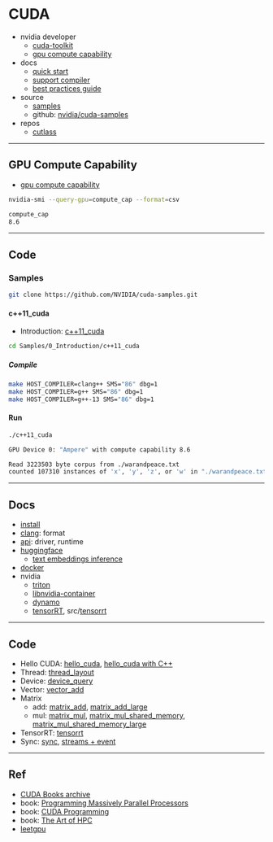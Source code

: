 # CUDA

- nvidia developer
  - [cuda-toolkit](https://developer.nvidia.com/cuda-toolkit)
  - [gpu compute capability](https://developer.nvidia.com/cuda-gpus)
- docs
  - [quick start](https://docs.nvidia.com/cuda/cuda-quick-start-guide/index.html)
  - [support compiler](https://docs.nvidia.com/cuda/cuda-installation-guide-linux/#host-compiler-support-policy)
  - [best practices guide](https://docs.nvidia.com/cuda/cuda-c-best-practices-guide/)
- source
  - [samples](https://developer.nvidia.com/cuda-code-samples)
  - github: [nvidia/cuda-samples](https://github.com/nvidia/cuda-samples)
- repos
  - [cutlass](https://github.com/NVIDIA/cutlass)

---

## GPU Compute Capability

- [gpu compute capability](https://developer.nvidia.com/cuda-gpus)

```bash
nvidia-smi --query-gpu=compute_cap --format=csv

compute_cap
8.6
```

---

## Code

### Samples

```bash
git clone https://github.com/NVIDIA/cuda-samples.git
```

#### c++11_cuda

- Introduction: [c++11_cuda](https://github.com/NVIDIA/cuda-samples/tree/master/Samples/0_Introduction/c++11_cuda)

```bash
cd Samples/0_Introduction/c++11_cuda
```

##### Compile

```bash
make HOST_COMPILER=clang++ SMS="86" dbg=1
make HOST_COMPILER=g++ SMS="86" dbg=1
make HOST_COMPILER=g++-13 SMS="86" dbg=1
```

#### Run

```bash
./c++11_cuda

GPU Device 0: "Ampere" with compute capability 8.6

Read 3223503 byte corpus from ./warandpeace.txt
counted 107310 instances of 'x', 'y', 'z', or 'w' in "./warandpeace.txt"
```

---

## Docs

- [install](docs/install.md)
- [clang](docs/clang.md): format
- [api](docs/api.md): driver, runtime
- [huggingface](docs/huggingface.md)
  - [text embeddings inference](docs/text.embeddings.inference.md)
- [docker](docs/docker.md)
- nvidia
  - [triton](docs/triton.md)
  - [libnvidia-container](docs/libnvidia.container.md)
  - [dynamo](docs/dynamo.md)
  - [tensorRT](docs/tensorrt.md), src/[tensorrt](src/tensorrt/README.md)

---

## Code

- Hello CUDA: [hello_cuda](src/hello_cuda/README.md), [hello_cuda with C++](src/hello_cuda_cpp/README.md)
- Thread: [thread_layout](src/thread_layout/README.md)
- Device: [device_query](src/device_query/README.md)
- Vector: [vector_add](src/vector_add/README.md)
- Matrix
  - add: [matrix_add](src/matrix_add/README.md), [matrix_add_large](src/matrix_add_large/README.md)
  - mul: [matrix_mul](src/matrix_mul/README.md), [matrix_mul_shared_memory](src/matrix_mul_shared_memory/README.md), [matrix_mul_shared_memory_large](src/matrix_mul_shared_memory_large/README.md)
- TensorRT: [tensorrt](src/tensorrt/README.md)
- Sync: [sync](src/sync/README.md), [streams + event](src/streams/README.md)

---

## Ref

- [CUDA Books archive](https://developer.nvidia.com/cuda-books-archive)
- book: [Programming Massively Parallel Processors](https://www.oreilly.com/library/view/programming-massively-parallel/9780323984638)
- book: [CUDA Programming](https://github.com/bluekds/CUDA_Programming)
- book: [The Art of HPC](https://theartofhpc.com/)
- [leetgpu](https://leetgpu.com/)

